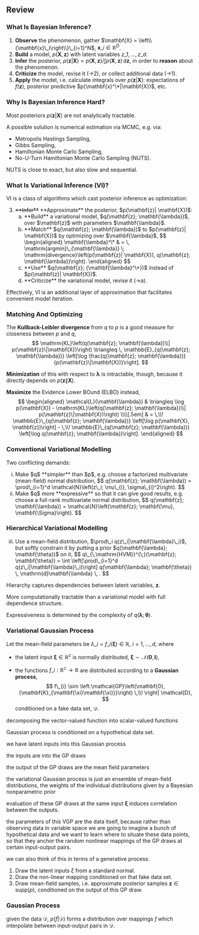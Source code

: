 ## Review



### What Is Bayesian Inference?

1. **Observe** the phenomenon, gather $\mathbf{X} = \left\\{\mathbf{x}\_i\right\\}\_{i=1}^N$, $\mathbf{x}\_i \in \mathbb{R}^D$.
2. **Build** a model, $p(\mathbf{X}, \mathbf{z})$ with latent variables $z\_1, \ldots, z\_d$.
3. **Infer** the posterior, $p(\mathbf{z}| \mathbf{X}) = p(\mathbf{X}, \mathbf{z}) / \int p(\mathbf{X}, \mathbf{z}) \, \mathrm{d}\mathbf{z}$, in order to **reason** about the phenomenon.
4. **Criticize** the model, revise it (->2), or collect additional data (->1).
5. **Apply** the model, i.e. calculate integrals over $p(\mathbf{z}| \mathbf{X})$: expectations of $f(\mathbf{z})$, posterior predictive $p(\mathbf{x}^\*|\mathbf{X})$, etc.



### Why Is Bayesian Inference Hard?

Most posteriors $p(\mathbf{z}| \mathbf{X})$ are not analytically tractable.

A possible solution is numerical estimation via MCMC, e.g. via:
* Metropolis Hastings Sampling,
* Gibbs Sampling,
* Hamiltonian Monte Carlo Sampling,
* No-U-Turn Hamiltonian Monte Carlo Sampling (NUTS).

NUTS is close to exact, but also slow and sequential.



### What Is Variational Inference (VI)?

VI is a class of algorithms which cast posterior inference as optimization:
<ol start="3">
	<li><span style="text-decoration: line-through">**Infer**</span> **Approximate** the posterior, $p(\mathbf{z}| \mathbf{X})$:
		<ol style="list-style-type: lower-alpha;">
		  <li>
		  	**Build** a variational model, $q(\mathbf{z}; \mathbf{\lambda})$, over $\mathbf{z}$ with parameters $\mathbf{\lambda}$.
		  </li>
		  <li>
		  	**Match** $q(\mathbf{z}; \mathbf{\lambda})$ to $p(\mathbf{z}| \mathbf{X})$ by optimizing over $\mathbf{\lambda}$,
	      $$
	      	\begin{aligned}
	      		\mathbf{\lambda}^\* & = \, \mathrm{argmin}\_{\mathbf{\lambda}} \; \mathrm{divergence}\left(p(\mathbf{z}| \mathbf{X}), q(\mathbf{z}; \mathbf{\lambda})\right).
	      	\end{aligned}
			  $$
		  </li>
		  <li>
		  	**Use** $q(\mathbf{z}; {\mathbf{\lambda}^\*})$ instead of $p(\mathbf{z}| \mathbf{X})$.
		  </li>
		  <li>
		  	**Criticize** the variational model, revise it (->a).
		  </li>
		</ol>
	</li>
</ol>

Effectively, VI is an additional layer of approximation that facilitates convenient model iteration.



### Matching And Optimizing

The **Kullback-Leibler divergence** from $q$ to $p$ is a good measure for closeness between $p$ and $q$,
$$
	\mathrm{KL}\left(q(\mathbf{z}; \mathbf{\lambda})\\| p(\mathbf{z}\|\mathbf{X})\right) \triangleq \, \mathbb{E}_{q(\mathbf{z}; \mathbf{\lambda})} \left[\log \frac{q(\mathbf{z}; \mathbf{\lambda})}{p(\mathbf{z}\|\mathbf{X})}\right].
$$

**Minimization** of this with respect to $\mathbf{\lambda}$ is intractable, though, because it directly depends on  $p(\mathbf{z}\|\mathbf{X})$.

**Maximize** the Evidence Lower BOund (ELBO) instead,
$$
	\begin{aligned}
		\mathcal{L}(\mathbf{\lambda}) & \triangleq \log p(\mathbf{X}) - \mathrm{KL}\left(q(\mathbf{z}; \mathbf{\lambda})\\| p(\mathbf{z}\|\mathbf{X})\right) \\\\[.5em]
		& = \,\\! \mathbb{E}\_{q(\mathbf{z}; \mathbf{\lambda})} \left[\log p(\mathbf{X}, \mathbf{z})\right] - \,\\! \mathbb{E}\_{q(\mathbf{z}; \mathbf{\lambda})} \left[\log q(\mathbf{z}; \mathbf{\lambda})\right].
	\end{aligned}
$$



### Conventional Variational Modelling

Two conflicting demands:
<ol style="list-style-type:lower-roman;">
  <li>
  	Make $q$ **simpler** than $p$, e.g. choose a factorized multivariate (mean-field) normal distribution,
	  $$
	    q(\mathbf{z}; \mathbf{\lambda}) = \prod\_{i=1}^d \mathcal{N}\left(z\_i; \mu\_{i}, \sigma\_{i}^2\right).
	  $$
	</li>
	<li>
	  Make $q$ more **expressive** so that it can give good results, e.g. choose a full-rank multivariate normal distribution,
  	$$
    	q(\mathbf{z}; \mathbf{\lambda}) = \mathcal{N}\left(\mathbf{z}; \mathbf{\mu}, \mathbf{\Sigma}\right).
  	$$
  </li>
</ol>



### Hierarchical Variational Modelling

<ol start="3" style="list-style-type:lower-roman;">
	<li>
		Use a mean-field distribution, $\prod\_i q(z\_i|\mathbf{\lambda}\_i)$, but softly constrain it by putting a prior $q(\mathbf{\lambda}; \mathbf{\theta})$ on it,
		$$
			q\_{\,\mathrm{HVM}}^{\;}(\mathbf{z}; \mathbf{\theta}) = \int \left[\prod\_{i=1}^d q(z\_i|\mathbf{\lambda}\_i)\right] q(\mathbf{\lambda}; \mathbf{\theta}) \, \mathrm{d}\mathbf{\lambda} \, .
		$$
	</li>
</ol>

Hierarchy captures dependencies between latent variables, $\mathbf{z}$.

More computationally tractable than a variational model with full dependence structure.

Expressiveness is determined by the complexity of $q(\mathbf{\lambda}; \mathbf{\theta})$.



### Variational Gaussian Process

Let the mean-field parameters be ${\lambda\_{i}} = f\_i(\mathbf{\xi}) \in \mathbb{R}$, $i = 1, \ldots, d$, where
* the latent input $\mathbf{\xi} \in {\mathbb{R}^{c}}$ is normally distributed, $\mathbf{\xi} \sim \mathcal{N}(\mathbf{0}, \mathbf{I})$,

* the functions $f\_{i} : {\mathbb{R}^{c}} \to \mathbb{R}$ are distributed according to a **Gaussian process**,
$$
  f\_{i} \sim \left.\mathcal{GP}\left(\mathbf{0}, {\mathbf{K}_{\mathbf{\xi}\mathbf{\xi}}}\right) \,\\! \right| \mathcal{D},
$$
conditioned on a fake data set, $\mathcal{D}$.


decomposing the vector-valued function into scalar-valued functions

Gaussian process is conditioned on a hypothetical data set.

we have latent inputs into this Gaussian process

the inputs are into the GP draws

the output of the GP draws are the mean field parameters

the variational Gaussian process is just an ensemble of mean-field distributions, the weights of the individual distributions given by a Bayesian nonparametric prior

evaluation of these GP draws at the same input $\mathbf{\xi}$ induces correlation between the outputs.

the parameters of this VGP are the data itself, because rather than observing data in variable space we are going to imagine a bunch of hypothetical data and we want to learn where to situate these data points, so that they anchor the random nonlinear mappings of the GP draws at certain input-output pairs.

we can also think of this in terms of a generative process:
1. Draw the latent inputs $\xi$ from a standard normal.
2. Draw the non-linear mapping conditioned on that fake data set.
3. Draw mean-field samples, i.e. approximate posterior samples $\mathbf{z} \in \mathrm{supp}(p)$, conditioned on the output of this GP draw. 


### Gaussian Process

given the data $\mathcal{D}$, $p(f| \mathcal{D})$ forms a distribution over mappings $f$ which interpolate between input-output pairs in $\mathcal{D}$.
